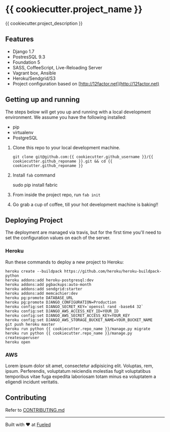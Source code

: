 {{ cookiecutter.project_name }}
==============================

{{ cookiecutter.project_description }}

Features
--------

* Django 1.7
* PostresSQL 9.3
* Foundation 5
* SASS, CoffeeScript, Live-Reloading Server
* Vagrant box, Ansible
* Heroku/Sendgrid/S3
* Project configuration based on [http://12factor.net](http://12factor.net)


## Getting up and running

The steps below will get you up and running with a local development environment. We assume you have the following installed:

* pip
* virtualenv
* PostgreSQL

1. Clone this repo to your local development machine.

    ```
    git clone git@github.com:{{ cookiecutter.github_username }}/{{ cookiecutter.github_reponame }}.git && cd {{ cookiecutter.github_reponame }}
    ```

2. Install `fab` command

    sudo pip install fabric

3. From inside the project repo, run `fab init`

5. Go grab a cup of coffee, till your hot development machine is baking!!


## Deploying Project

The deployment are managed via travis, but for the first time you'll need to set the configuration values on each of the server.

### Heroku

Run these commands to deploy a new project to Heroku:

```
heroku create --buildpack https://github.com/heroku/heroku-buildpack-python
heroku addons:add heroku-postgresql:dev
heroku addons:add pgbackups:auto-month
heroku addons:add sendgrid:starter
heroku addons:add memcachier:dev
heroku pg:promote DATABASE_URL
heroku pg:promote DJANGO_CONFIGURATION=Production
heroku config:set DJANGO_SECRET_KEY=`openssl rand -base64 32`
heroku config:set DJANGO_AWS_ACCESS_KEY_ID=YOUR_ID
heroku config:set DJANGO_AWS_SECRET_ACCESS_KEY=YOUR_KEY
heroku config:set DJANGO_AWS_STORAGE_BUCKET_NAME=YOUR_BUCKET_NAME
git push heroku master
heroku run python {{ cookiecutter.repo_name }}/manage.py migrate
heroku run python {{ cookiecutter.repo_name }}/manage.py createsuperuser
heroku open
```

### AWS

Lorem ipsum dolor sit amet, consectetur adipisicing elit. Voluptas, rem, ipsum. Perferendis, voluptatum reiciendis molestias fugit voluptatibus temporibus vitae fuga expedita laboriosam totam minus ea voluptatem a eligendi incidunt veritatis.


## Contributing

Refer to [CONTRIBUTING.md][contributing]

[contributing]: http://github.com/{{cookiecutter.github_username}}/{{cookiecutter.github_reponame}}/tree/master/CONTRIBUTING.md

--------
Built with ♥ at [Fueled](http://fueled.com)
